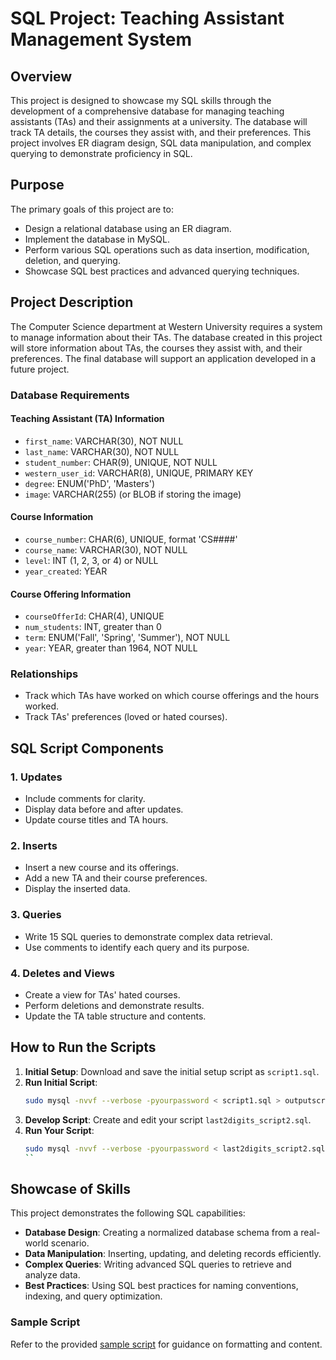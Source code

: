 # SQL Project: Teaching Assistant Management System

## Overview
This project is designed to showcase my SQL skills through the development of a comprehensive database for managing teaching assistants (TAs) and their assignments at a university. The database will track TA details, the courses they assist with, and their preferences. This project involves ER diagram design, SQL data manipulation, and complex querying to demonstrate proficiency in SQL.

## Purpose
The primary goals of this project are to:
- Design a relational database using an ER diagram.
- Implement the database in MySQL.
- Perform various SQL operations such as data insertion, modification, deletion, and querying.
- Showcase SQL best practices and advanced querying techniques.

## Project Description
The Computer Science department at Western University requires a system to manage information about their TAs. The database created in this project will store information about TAs, the courses they assist with, and their preferences. The final database will support an application developed in a future project.

### Database Requirements
#### Teaching Assistant (TA) Information
- `first_name`: VARCHAR(30), NOT NULL
- `last_name`: VARCHAR(30), NOT NULL
- `student_number`: CHAR(9), UNIQUE, NOT NULL
- `western_user_id`: VARCHAR(8), UNIQUE, PRIMARY KEY
- `degree`: ENUM('PhD', 'Masters')
- `image`: VARCHAR(255) (or BLOB if storing the image)

#### Course Information
- `course_number`: CHAR(6), UNIQUE, format 'CS####'
- `course_name`: VARCHAR(30), NOT NULL
- `level`: INT (1, 2, 3, or 4) or NULL
- `year_created`: YEAR

#### Course Offering Information
- `courseOfferId`: CHAR(4), UNIQUE
- `num_students`: INT, greater than 0
- `term`: ENUM('Fall', 'Spring', 'Summer'), NOT NULL
- `year`: YEAR, greater than 1964, NOT NULL

### Relationships
- Track which TAs have worked on which course offerings and the hours worked.
- Track TAs' preferences (loved or hated courses).

## SQL Script Components
### 1. Updates
- Include comments for clarity.
- Display data before and after updates.
- Update course titles and TA hours.

### 2. Inserts
- Insert a new course and its offerings.
- Add a new TA and their course preferences.
- Display the inserted data.

### 3. Queries
- Write 15 SQL queries to demonstrate complex data retrieval.
- Use comments to identify each query and its purpose.

### 4. Deletes and Views
- Create a view for TAs' hated courses.
- Perform deletions and demonstrate results.
- Update the TA table structure and contents.

## How to Run the Scripts
1. **Initial Setup**: Download and save the initial setup script as `script1.sql`.
2. **Run Initial Script**:
   ```sh
   sudo mysql -nvvf --verbose -pyourpassword < script1.sql > outputscript1.txt 2>&1
   ```
3. **Develop Script**: Create and edit your script `last2digits_script2.sql`.
4. **Run Your Script**:
   ```sh
   sudo mysql -nvvf --verbose -pyourpassword < last2digits_script2.sql > last2digits_outputscript2.txt 2>&1
   ``

## Showcase of Skills
This project demonstrates the following SQL capabilities:
- **Database Design**: Creating a normalized database schema from a real-world scenario.
- **Data Manipulation**: Inserting, updating, and deleting records efficiently.
- **Complex Queries**: Writing advanced SQL queries to retrieve and analyze data.
- **Best Practices**: Using SQL best practices for naming conventions, indexing, and query optimization.

### Sample Script
Refer to the provided [sample script](http://www.csd.uwo.ca/~lreid/cs3319/assignments/assignment2/samplescriptmysql.txt) for guidance on formatting and content.
